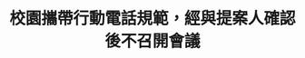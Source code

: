 ---
id: "69"
lang: zh-tw
description: 「建請教育部修正『校園攜帶行動電話使用規範原則』，使學生能夠正當於校內使用手機。」連署案
propose_date: 2020-04-07
meeting_date: 不辦理
publish: "FALSE"
selected: "FALSE"
blog_selected: "FALSE"
title: 校園攜帶行動電話規範，經與提案人確認後不召開會議
color: yellow
join:
  type: 提
  title: 建請教育部修正「校園攜帶行動電話使用規範原則」，使學生能夠正當於校內使用手機。
  link: https://join.gov.tw/idea/detail/b240929a-210c-4a44-acec-bf5532c3e376
  image: https://cm.pdis.nat.gov.tw/images/post/1nHofOxTBzq9mNp84S62dUrHdvqwYY6Oa.jpg
layout: post
departments:
  - 教育部
---